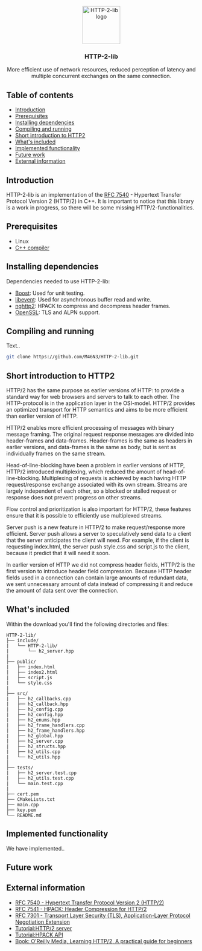 <p align="center">
  <a href="https://github.com/M46N3/HTTP-2-lib/">
    <img src="http://i66.tinypic.com/2dkhfzt.png" alt="HTTP-2-lib logo" width="100" height="100">
  </a>
</p>

<h3 align="center">HTTP-2-lib</h3>

<p align="center">
  More efficient use of network resources, reduced perception of latency and multiple concurrent exchanges on the same connection.
</p>

## Table of contents

- [Introduction](#introduction)
- [Prerequisites](#prerequisites)
- [Installing dependencies](#installing-dependencies)
- [Compiling and running](#compiling-and-running)
- [Short introduction to HTTP2](#short-introduction-to-HTTP2)
- [What's included](#whats-included)
- [Implemented functionality](#implemented-functionality)
- [Future work](#future-work)
- [External information](#external-information)



## Introduction
HTTP-2-lib is an implementation of the [RFC 7540](https://tools.ietf.org/html/rfc7540) - Hypertext Transfer Protocol Version 2 (HTTP/2) in C++. It is important to notice that this library is a work in progress, so there will be some missing HTTP/2-functionalities.


## Prerequisites
* Linux
* [C++ compiler](https://gcc.gnu.org/)

## Installing dependencies
Dependencies needed to use HTTP-2-lib:
* [Boost](https://github.com/boostorg/boost): Used for unit testing.
* [libevent](https://github.com/libevent/libevent): Used for asynchronous buffer read and write.
* [nghttp2](https://github.com/nghttp2/nghttp2): HPACK to compress and decompress header frames.
* [OpenSSL](https://github.com/openssl/openssl): TLS and ALPN support.


## Compiling and running
Text..
```sh
git clone https://github.com/M46N3/HTTP-2-lib.git
```

## Short introduction to HTTP2
HTTP/2 has the same purpose as earlier versions of HTTP: to provide a standard way for web browsers and servers to talk to each other. The HTTP-protocol is in the application layer in the OSI-model. HTTP/2 provides an optimized transport for HTTP semantics and aims to be more efficient than earlier version of HTTP.

HTTP/2 enables more efficient processing of messages with binary message framing. The original request response messages are divided into header-frames and data-frames. Header-frames is the same as headers in earlier versions, and data-frames is the same as body, but is sent as individually frames on the same stream.

Head-of-line-blocking have been a problem in earlier versions of HTTP, HTTP/2 introduced multiplexing, which reduced the amount of head-of-line-blocking. Multiplexing of requests is achieved by each having HTTP request/response exchange associated with its own stream. Streams are largely independent of each other, so a blocked or stalled request or response does not prevent progress on other streams.

Flow control and prioritization is also important for HTTP/2, these features ensure that it is possible to efficiently use multiplexed streams. 

Server push is a new feature in HTTP/2 to make request/response more efficient. Server push allows a server to speculatively send data to a client that the server anticipates the client will need. For example, if the client is requesting index.html, the server push style.css and script.js to the client, because it predict that it will need it soon.

In earlier version of HTTP we did not compress header fields, HTTP/2 is the first version to introduce header field compression. Because HTTP header fields used in a connection can contain large amounts of redundant data, we sent unnecessary amount of data instead of compressing it and reduce the amount of data sent over the connection.



## What's included

Within the download you'll find the following directories and files:

```text
HTTP-2-lib/
├── include/
|   └── HTTP-2-lib/
|       └── h2_server.hpp
|
├── public/
|   ├── index.html
|   ├── index2.html
|   ├── script.js
|   └── style.css
|   
├── src/
|   ├── h2_callbacks.cpp
|   ├── h2_callback.hpp
|   ├── h2_config.cpp
|   ├── h2_config.hpp
|   ├── h2_enums.hpp
|   ├── h2_frame_handlers.cpp
|   ├── h2_frame_handlers.hpp
|   ├── h2_global.hpp
|   ├── h2_server.cpp
|   ├── h2_structs.hpp
|   ├── h2_utils.cpp
|   └── h2_utils.hpp
│
├── tests/
|   ├── h2_server.test.cpp
|   ├── h2_utils.test.cpp
|   └── main.test.cpp
|
├── cert.pem
├── CMakeLists.txt
├── main.cpp
├── key.pem
└── README.md
```

## Implemented functionality
We have implemented..


## Future work


## External information
- [RFC 7540 - Hypertext Transfer Protocol Version 2 (HTTP/2)](https://tools.ietf.org/html/rfc7540)
- [RFC 7541 - HPACK: Header Compression for HTTP/2](https://tools.ietf.org/html/rfc7541)
- [RFC 7301 - Transport Layer Security (TLS), Application-Layer Protocol Negotiation Extension](https://tools.ietf.org/html/rfc7301)
- [Tutorial:HTTP/2 server](https://nghttp2.org/documentation/tutorial-server.html#)
- [Tutorial:HPACK API](https://nghttp2.org/documentation/tutorial-hpack.html)
- [Book: O'Reilly Media, Learning HTTP/2, A practical guide for beginners](https://www.amazon.com/Learning-HTTP-Practical-Guide-Beginners/dp/1491962445)
